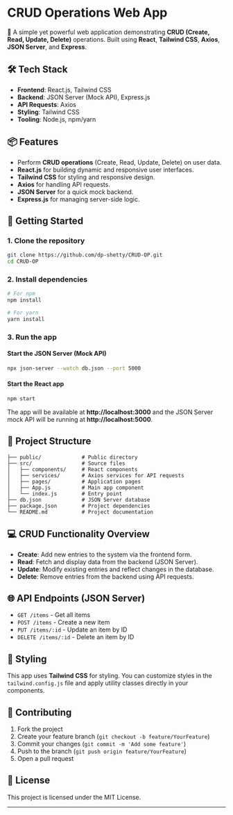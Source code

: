 
# CRUD Operations Web App

🚀 A simple yet powerful web application demonstrating **CRUD (Create, Read, Update, Delete)** operations. Built using **React**, **Tailwind CSS**, **Axios**, **JSON Server**, and **Express**.

## 🛠 Tech Stack
- **Frontend**: React.js, Tailwind CSS
- **Backend**: JSON Server (Mock API), Express.js
- **API Requests**: Axios
- **Styling**: Tailwind CSS
- **Tooling**: Node.js, npm/yarn

## 📦 Features
- Perform **CRUD operations** (Create, Read, Update, Delete) on user data.
- **React.js** for building dynamic and responsive user interfaces.
- **Tailwind CSS** for styling and responsive design.
- **Axios** for handling API requests.
- **JSON Server** for a quick mock backend.
- **Express.js** for managing server-side logic.

## 🚀 Getting Started

### 1. Clone the repository

```bash
git clone https://github.com/dp-shetty/CRUD-OP.git
cd CRUD-OP
```

### 2. Install dependencies

```bash
# For npm
npm install

# For yarn
yarn install
```

### 3. Run the app

#### Start the JSON Server (Mock API)
```bash
npx json-server --watch db.json --port 5000
```

#### Start the React app
```bash
npm start
```

The app will be available at **http://localhost:3000** and the JSON Server mock API will be running at **http://localhost:5000**.

## 📁 Project Structure

```
├── public/             # Public directory
├── src/                # Source files
│   ├── components/     # React components
│   ├── services/       # Axios services for API requests
│   ├── pages/          # Application pages
│   ├── App.js          # Main app component
│   └── index.js        # Entry point
├── db.json             # JSON Server database
├── package.json        # Project dependencies
└── README.md           # Project documentation
```

## 💻 CRUD Functionality Overview

- **Create**: Add new entries to the system via the frontend form.
- **Read**: Fetch and display data from the backend (JSON Server).
- **Update**: Modify existing entries and reflect changes in the database.
- **Delete**: Remove entries from the backend using API requests.

## 🌐 API Endpoints (JSON Server)

- `GET /items` - Get all items
- `POST /items` - Create a new item
- `PUT /items/:id` - Update an item by ID
- `DELETE /items/:id` - Delete an item by ID

## 🎨 Styling

This app uses **Tailwind CSS** for styling. You can customize styles in the `tailwind.config.js` file and apply utility classes directly in your components.

## 🤝 Contributing

1. Fork the project
2. Create your feature branch (`git checkout -b feature/YourFeature`)
3. Commit your changes (`git commit -m 'Add some feature'`)
4. Push to the branch (`git push origin feature/YourFeature`)
5. Open a pull request

## 📝 License

This project is licensed under the MIT License.

---
